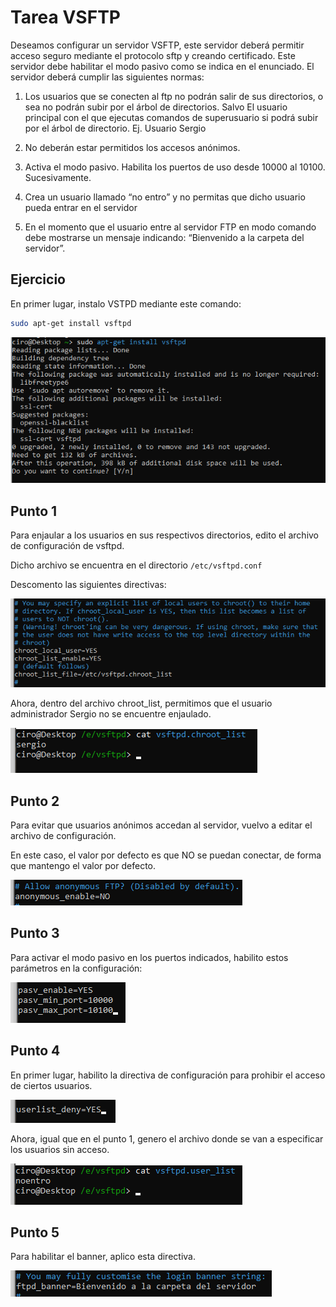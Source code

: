 # Tarea VSFTP

Deseamos configurar un servidor VSFTP, este servidor deberá permitir acceso seguro mediante el protocolo sftp y creando certificado. Este servidor debe habilitar el modo pasivo como se indica en el enunciado. El servidor deberá cumplir las siguientes normas:

1. Los usuarios que se conecten al ftp no podrán salir de sus directorios, o sea no podrán subir por el árbol de directorios. Salvo El usuario principal con el que ejecutas comandos de superusuario si podrá subir por el árbol de directorio. Ej. Usuario Sergio

2. No deberán estar permitidos los accesos anónimos.

3. Activa el modo pasivo. Habilita los puertos de uso desde 10000 al 10100. Sucesivamente.

4. Crea un usuario llamado “no entro” y no permitas que dicho usuario pueda entrar en el servidor

5. En el momento que el usuario entre al servidor FTP en modo comando debe mostrarse un mensaje indicando: “Bienvenido a la carpeta del servidor”.



## Ejercicio

En primer lugar, instalo VSTPD mediante este comando:


```bash
sudo apt-get install vsftpd
```

![image-20200302224555978](img/image-20200302224555978.png)



## Punto 1

Para enjaular a los usuarios en sus respectivos directorios, edito el archivo de configuración de vsftpd.

Dicho archivo se encuentra en el directorio `/etc/vsftpd.conf`

Descomento las siguientes directivas:

![image-20200302225146014](img/image-20200302225146014.png)

Ahora, dentro del archivo chroot_list, permitimos que el usuario administrador Sergio no se encuentre enjaulado.

 ![image-20200302230042447](img/image-20200302230042447.png)



## Punto 2

Para evitar que usuarios anónimos accedan al servidor, vuelvo a editar el archivo de configuración.

En este caso, el valor por defecto es que NO se puedan conectar, de forma que mantengo el valor por defecto.

![image-20200302230230956](img/image-20200302230230956.png)



## Punto 3

Para activar el modo pasivo en los puertos indicados, habilito estos parámetros en la configuración:

![image-20200302230621223](img/image-20200302230621223.png)



## Punto 4

En primer lugar, habilito la directiva de configuración para prohibir el acceso de ciertos usuarios.

![image-20200302230947157](img/image-20200302230947157.png)

Ahora, igual que en el punto 1, genero el archivo donde se van a especificar los usuarios sin acceso.

![image-20200302231105842](img/image-20200302231105842.png)



## Punto 5

Para habilitar el banner, aplico esta directiva.

![image-20200302231216923](img/image-20200302231216923.png)